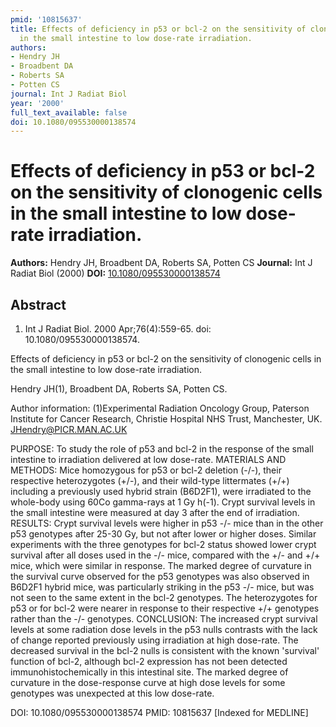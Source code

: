 ```yaml
---
pmid: '10815637'
title: Effects of deficiency in p53 or bcl-2 on the sensitivity of clonogenic cells
  in the small intestine to low dose-rate irradiation.
authors:
- Hendry JH
- Broadbent DA
- Roberts SA
- Potten CS
journal: Int J Radiat Biol
year: '2000'
full_text_available: false
doi: 10.1080/095530000138574
---
```


# Effects of deficiency in p53 or bcl-2 on the sensitivity of clonogenic cells in the small intestine to low dose-rate irradiation.
**Authors:** Hendry JH, Broadbent DA, Roberts SA, Potten CS
**Journal:** Int J Radiat Biol (2000)
**DOI:** [10.1080/095530000138574](https://doi.org/10.1080/095530000138574)

## Abstract

1. Int J Radiat Biol. 2000 Apr;76(4):559-65. doi: 10.1080/095530000138574.

Effects of deficiency in p53 or bcl-2 on the sensitivity of clonogenic cells in 
the small intestine to low dose-rate irradiation.

Hendry JH(1), Broadbent DA, Roberts SA, Potten CS.

Author information:
(1)Experimental Radiation Oncology Group, Paterson Institute for Cancer 
Research, Christie Hospital NHS Trust, Manchester, UK. JHendry@PICR.MAN.AC.UK

PURPOSE: To study the role of p53 and bcl-2 in the response of the small 
intestine to irradiation delivered at low dose-rate.
MATERIALS AND METHODS: Mice homozygous for p53 or bcl-2 deletion (-/-), their 
respective heterozygotes (+/-), and their wild-type littermates (+/+) including 
a previously used hybrid strain (B6D2F1), were irradiated to the whole-body 
using 60Co gamma-rays at 1 Gy h(-1). Crypt survival levels in the small 
intestine were measured at day 3 after the end of irradiation.
RESULTS: Crypt survival levels were higher in p53 -/- mice than in the other p53 
genotypes after 25-30 Gy, but not after lower or higher doses. Similar 
experiments with the three genotypes for bcl-2 status showed lower crypt 
survival after all doses used in the -/- mice, compared with the +/- and +/+ 
mice, which were similar in response. The marked degree of curvature in the 
survival curve observed for the p53 genotypes was also observed in B6D2F1 hybrid 
mice, was particularly striking in the p53 -/- mice, but was not seen to the 
same extent in the bcl-2 genotypes. The heterozygotes for p53 or for bcl-2 were 
nearer in response to their respective +/+ genotypes rather than the -/- 
genotypes.
CONCLUSION: The increased crypt survival levels at some radiation dose levels in 
the p53 nulls contrasts with the lack of change reported previously using 
irradiation at high dose-rate. The decreased survival in the bcl-2 nulls is 
consistent with the known 'survival' function of bcl-2, although bcl-2 
expression has not been detected immunohistochemically in this intestinal site. 
The marked degree of curvature in the dose-response curve at high dose levels 
for some genotypes was unexpected at this low dose-rate.

DOI: 10.1080/095530000138574
PMID: 10815637 [Indexed for MEDLINE]
